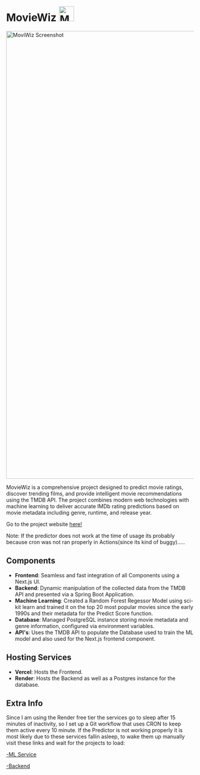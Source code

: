 # MovieWiz <img width="40" alt="MovieWiz" src="https://github.com/user-attachments/assets/95733888-2ff6-4f88-be5c-0b5f754974e5">

<img width="1200" alt="MoviWiz Screenshot" src="https://github.com/user-attachments/assets/84620e1b-9ddb-4065-82ab-0eb66ec8db08">

MovieWiz is a comprehensive project designed to predict movie ratings, discover trending films, and provide intelligent movie recommendations using the TMDB API. The project combines modern web technologies with machine learning to deliver accurate IMDb rating predictions based on movie metadata including genre, runtime, and release year.

Go to the project website [ here! ](https://moviewiz-fcwpzr82i-sebrey-youngs-projects.vercel.app/)

Note: If the predictor does not work at the time of usage its probably because cron was not ran properly in Actions(since its kind of buggy).....

## Components
- **Frontend**: Seamless and fast integration of all Components using a Next.js UI.
- **Backend**: Dynamic manipulation of the collected data from the TMDB API and presented via a Spring Boot Application.
- **Machine Learning**: Created a Random Forest Regessor Model using sci-kit learn and trained it on the top 20 most popular movies since the early 1990s and their metadata for the Predict Score function.
- **Database**: Managed PostgreSQL instance storing movie metadata and genre information, configured via environment variables.
- **API's**: Uses the TMDB API to populate the Database used to train the ML model and also used for the Next.js frontend component.

## Hosting Services
- **Vercel**: Hosts the Frontend.
- **Render**: Hosts the Backend as well as a Postgres instance for the database.

## Extra Info
Since I am using the Render free tier the services go to sleep after 15 minutes of inactivity, so I set up a Git workflow that uses CRON to keep them active every 10 minute. If the Predictor is not working properly it is most likely due to these services fallin asleep, to wake them up manually visit these links and wait for the projects to load:

[ -ML Service ](https://mwscraper.onrender.com)

[ -Backend ](https://mwbackend-ydam.onrender.com)
